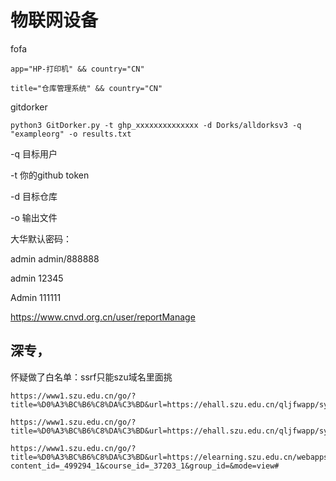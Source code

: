 # 物联网设备

fofa

```
app="HP-打印机" && country="CN"
```









```
title="仓库管理系统" && country="CN"
```





gitdorker

```
python3 GitDorker.py -t ghp_xxxxxxxxxxxxxx -d Dorks/alldorksv3 -q "exampleorg" -o results.txt
```



-q 目标用户

-t 你的github token

-d 目标仓库

-o 输出文件







大华默认密码：

admin admin/888888

admin 12345

Admin 111111





https://www.cnvd.org.cn/user/reportManage





## 深专，

怀疑做了白名单：ssrf只能szu域名里面挑

```
https://www1.szu.edu.cn/go/?title=%D0%A3%BC%B6%C8%DA%C3%BD&url=https://ehall.szu.edu.cn/qljfwapp/sys/lwSzuCgyy/index.do#/sportVenue
```



```
https://www1.szu.edu.cn/go/?title=%D0%A3%BC%B6%C8%DA%C3%BD&url=https://ehall.szu.edu.cn/qljfwapp/sys/lwSzuCgyy/index.do#/sportVenue
```



```
https://www1.szu.edu.cn/go/?title=%D0%A3%BC%B6%C8%DA%C3%BD&url=https://elearning.szu.edu.cn/webapps/assignment/uploadAssignment?content_id=_499294_1&course_id=_37203_1&group_id=&mode=view#
```

